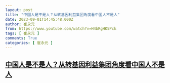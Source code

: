 ```yaml
---
layout: post
title: "中国人是不是人？从转基因利益集团角度看中国人不是人"
date: 2023-09-01T14:45:48.000Z
author: 崔永元
from: https://www.youtube.com/watch?v=H4bRgHK5Pck
tags: [ 崔永元 ]
comments: True
categories: [ 崔永元 ]
---
```

<!--1693579548000-->
[中国人是不是人？从转基因利益集团角度看中国人不是人](https://www.youtube.com/watch?v=H4bRgHK5Pck)
------

<div>

</div>
